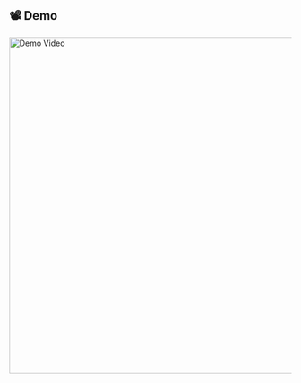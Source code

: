 ## 📽 Demo

<a href="https://youtu.be/EEemvCD7KBU?si=0f-mfWoasb5FpKBU">
  <img src="https://img.youtube.com/vi/EEemvCD7KBU/0.jpg" alt="Demo Video" width="600"/>
</a>

